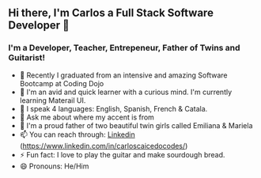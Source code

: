 ## Hi there, I'm Carlos a Full Stack Software Developer 👋

### I'm a Developer, Teacher, Entrepeneur, Father of Twins and Guitarist!

<!--
**carloscaicedoc/carloscaicedoc** is a ✨ _special_ ✨ repository because its `README.md` (this file) appears on your GitHub profile.
Here are some ideas to get you started: -->

- 🔭 Recently I graduated from an intensive and amazing Software Bootcamp at Coding Dojo
- 🌱 I'm an avid and quick learner with a curious mind. I'm currently learning Materail UI. 
- 🥅 I speak 4 languages: English, Spanish, French & Catala. 
- 💬 Ask me about where my accent is from
- 👯 I'm a proud father of two beautiful twin girls called Emiliana & Mariela
- 📫 You can reach through: [Linkedin] (https://www.linkedin.com/in/carloscaicedocodes/) 
- ⚡ Fun fact: I love to play the guitar and make sourdough bread. 
- 😄 Pronouns: He/Him

<!-- ### Connect with me: -->

<!-- &nbsp;&nbsp;
[![website](./img/linkedin-light.svg)](https://linkedin.com/in/carloscaicedocodes#gh-light-mode-only)
[![website](./img/linkedin-dark.svg)](https://linkedin.com/in/carloscaicedocodes#gh-dark-mode-only)
&nbsp;&nbsp; -->

[linkedin]: https://www.linkedin.com/in/carloscaicedocodes
